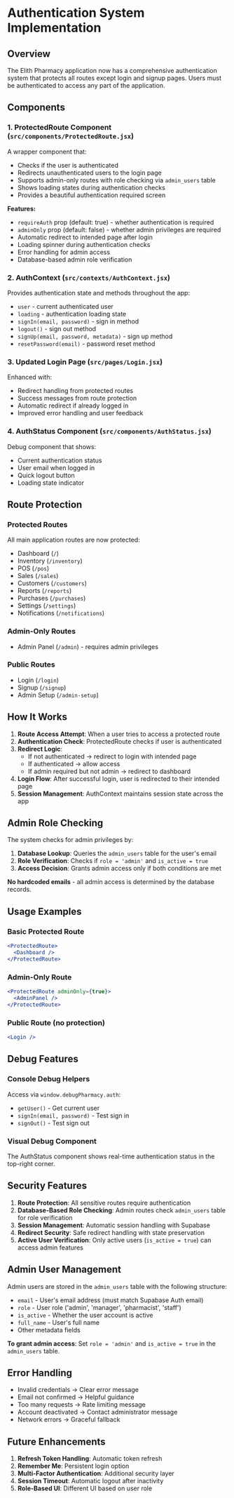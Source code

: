 # Authentication System Implementation

## Overview

The Elith Pharmacy application now has a comprehensive authentication system that protects all routes except login and signup pages. Users must be authenticated to access any part of the application.

## Components

### 1. ProtectedRoute Component (`src/components/ProtectedRoute.jsx`)

A wrapper component that:
- Checks if the user is authenticated
- Redirects unauthenticated users to the login page
- Supports admin-only routes with role checking via `admin_users` table
- Shows loading states during authentication checks
- Provides a beautiful authentication required screen

**Features:**
- `requireAuth` prop (default: true) - whether authentication is required
- `adminOnly` prop (default: false) - whether admin privileges are required
- Automatic redirect to intended page after login
- Loading spinner during authentication checks
- Error handling for admin access
- Database-based admin role verification

### 2. AuthContext (`src/contexts/AuthContext.jsx`)

Provides authentication state and methods throughout the app:
- `user` - current authenticated user
- `loading` - authentication loading state
- `signIn(email, password)` - sign in method
- `logout()` - sign out method
- `signUp(email, password, metadata)` - sign up method
- `resetPassword(email)` - password reset method

### 3. Updated Login Page (`src/pages/Login.jsx`)

Enhanced with:
- Redirect handling from protected routes
- Success messages from route protection
- Automatic redirect if already logged in
- Improved error handling and user feedback

### 4. AuthStatus Component (`src/components/AuthStatus.jsx`)

Debug component that shows:
- Current authentication status
- User email when logged in
- Quick logout button
- Loading state indicator

## Route Protection

### Protected Routes
All main application routes are now protected:
- Dashboard (`/`)
- Inventory (`/inventory`)
- POS (`/pos`)
- Sales (`/sales`)
- Customers (`/customers`)
- Reports (`/reports`)
- Purchases (`/purchases`)
- Settings (`/settings`)
- Notifications (`/notifications`)

### Admin-Only Routes
- Admin Panel (`/admin`) - requires admin privileges

### Public Routes
- Login (`/login`)
- Signup (`/signup`)
- Admin Setup (`/admin-setup`)

## How It Works

1. **Route Access Attempt**: When a user tries to access a protected route
2. **Authentication Check**: ProtectedRoute checks if user is authenticated
3. **Redirect Logic**: 
   - If not authenticated → redirect to login with intended page
   - If authenticated → allow access
   - If admin required but not admin → redirect to dashboard
4. **Login Flow**: After successful login, user is redirected to their intended page
5. **Session Management**: AuthContext maintains session state across the app

## Admin Role Checking

The system checks for admin privileges by:
1. **Database Lookup**: Queries the `admin_users` table for the user's email
2. **Role Verification**: Checks if `role = 'admin'` and `is_active = true`
3. **Access Decision**: Grants admin access only if both conditions are met

**No hardcoded emails** - all admin access is determined by the database records.

## Usage Examples

### Basic Protected Route
```jsx
<ProtectedRoute>
  <Dashboard />
</ProtectedRoute>
```

### Admin-Only Route
```jsx
<ProtectedRoute adminOnly={true}>
  <AdminPanel />
</ProtectedRoute>
```

### Public Route (no protection)
```jsx
<Login />
```

## Debug Features

### Console Debug Helpers
Access via `window.debugPharmacy.auth`:
- `getUser()` - Get current user
- `signIn(email, password)` - Test sign in
- `signOut()` - Test sign out

### Visual Debug Component
The AuthStatus component shows real-time authentication status in the top-right corner.

## Security Features

1. **Route Protection**: All sensitive routes require authentication
2. **Database-Based Role Checking**: Admin routes check `admin_users` table for role verification
3. **Session Management**: Automatic session handling with Supabase
4. **Redirect Security**: Safe redirect handling with state preservation
5. **Active User Verification**: Only active users (`is_active = true`) can access admin features

## Admin User Management

Admin users are stored in the `admin_users` table with the following structure:
- `email` - User's email address (must match Supabase Auth email)
- `role` - User role ('admin', 'manager', 'pharmacist', 'staff')
- `is_active` - Whether the user account is active
- `full_name` - User's full name
- Other metadata fields

**To grant admin access**: Set `role = 'admin'` and `is_active = true` in the `admin_users` table.

## Error Handling

- Invalid credentials → Clear error message
- Email not confirmed → Helpful guidance
- Too many requests → Rate limiting message
- Account deactivated → Contact administrator message
- Network errors → Graceful fallback

## Future Enhancements

1. **Refresh Token Handling**: Automatic token refresh
2. **Remember Me**: Persistent login option
3. **Multi-Factor Authentication**: Additional security layer
4. **Session Timeout**: Automatic logout after inactivity
5. **Role-Based UI**: Different UI based on user role 